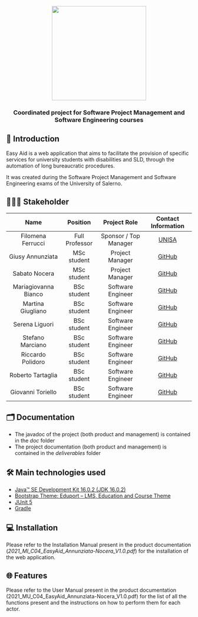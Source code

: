 <div align = "center">
  <img src = "https://user-images.githubusercontent.com/52103278/148703523-ed4ac378-3131-4d2a-976d-c6cf383989f6.png" width = "256" heigth = "256">
  <h3>
    Coordinated project for Software Project Management and Software Engineering courses
  </h3>
</div>

##  🦽 Introduction

Easy Aid is a web application that aims to facilitate the provision of specific services for university students with disabilities and SLD, through the automation of long bureaucratic procedures.

It was created during the Software Project Management and Software Engineering exams of the University of Salerno.

## 👩🏻‍💻 Stakeholder
<div align="center">
  
|Name|Position|Project Role|Contact Information|
|:-: |:-: |:-: |:-: |
|Filomena Ferrucci|Full Professor|Sponsor / Top Manager|<a href="https://docenti.unisa.it/001775/en/home">UNISA</a>|
|Giusy Annunziata|MSc student|Project Manager|<a href="https://github.com/GiusyAnn">GitHub</a>|
|Sabato Nocera|MSc student|Project Manager|<a href="https://github.com/sabato-nocera">GitHub</a>|
|Mariagiovanna Bianco|BSc student|Software Engineer|<a href="https://github.com/Mariagiovanna46">GitHub</a>|
|Martina Giugliano|BSc student|Software Engineer|<a href="https://github.com/Martina1509">GitHub</a>|
|Serena Liguori|BSc student|Software Engineer|<a href="https://github.com/serenaliguori">GitHub</a>|
|Stefano Marciano|BSc student|Software Engineer|<a href="https://github.com/Stefanomarciano">GitHub</a>|
|Riccardo Polidoro|BSc student|Software Engineer|<a href="https://github.com/rikon311">GitHub</a>|
|Roberto Tartaglia|BSc student|Software Engineer|<a href="https://github.com/SePhiRoTh-exe">GitHub</a>|
|Giovanni Toriello|BSc student|Software Engineer|<a href="https://github.com/giovanni-toriello">GitHub</a>|
  
</div>

## 🗂️ Documentation

* The javadoc of the project (both product and management) is contained in the _doc_ folder
* The project documentation (both product and management) is contained in the _deliverables_ folder

## 🛠️ Main technologies used 

* <a href="https://www.oracle.com/java/technologies/javase/16-0-2-relnotes.html">Java™ SE Development Kit 16.0.2 (JDK 16.0.2)</a>
* <a href="https://themes.getbootstrap.com/preview/?theme_id=103332">Bootstrap Theme: Eduport – LMS, Education and Course Theme</a>
* <a href="https://junit.org/junit5/">JUnit 5</a>
* <a href="https://gradle.org/">Gradle</a>

## 💻 Installation

Please refer to the Installation Manual present in the product documentation (_2021_MI_C04_EasyAid_Annunziata-Nocera_V1.0.pdf_) for the installation of the web application.

## 🌐 Features

Please refer to the User Manual present in the product documentation (2021_MU_C04_EasyAid_Annunziata-Nocera_V1.0.pdf) for the list of all the functions present and the instructions on how to perform them for each actor. 
